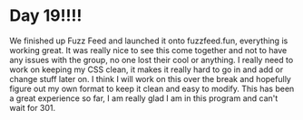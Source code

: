 # Day 19!!!!

We finished up Fuzz Feed and launched it onto fuzzfeed.fun, everything is working great. It was really nice to see this come together and not to have any issues with the group, no one lost their cool or anything. I really need to work on keeping my CSS clean, it makes it really hard to go in and add or change stuff later on. I think I will work on this over the break and hopefully figure out my own format to keep it clean and easy to modify. This has been a great experience so far, I am really glad I am in this program and can't wait for 301.

